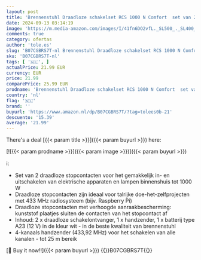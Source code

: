 ```yaml
---
layout: post
title: 'Brennenstuhl Draadloze schakelset RCS 1000 N Comfort  set van 2 draadloze stopcontacten  raspberry pi met handzender en verhoogde aanraakbescherming  wit'
date: 2024-09-13 03:14:19
image: 'https://m.media-amazon.com/images/I/41fn6DO2vfL._SL500_._SL400_.jpg'
comments: true
category: ofertas
author: 'tole.es'
slug: 'B07CGBRS7T-nl Brennenstuhl Draadloze schakelset RCS 1000 N Comfort set...'
sku: 'B07CGBRS7T-nl'
tags: [ '🇳🇱', ]
actualPrice: 21.99 EUR
currency: EUR
price: 21.99
comparePrice: 25.99 EUR
prodname: 'Brennenstuhl Draadloze schakelset RCS 1000 N Comfort  set van 2 draadloze stopcontacten  raspberry pi met handzender en verhoogde aanraakbescherming  wit'
country: 'nl'
flag: '🇳🇱'
brand: ''
buyurl: 'https://www.amazon.nl/dp/B07CGBRS7T/?tag=tolees0b-21'
descuento: '15.39'
average: '21.99'
---
```


There's a deal [{{< param title >}}]({{< param buyurl >}})  here:

[![{{< param prodname >}}]({{< param image >}})]({{< param buyurl >}})

ℹ️:

- Set van 2 draadloze stopcontacten voor het gemakkelijk in- en uitschakelen van elektrische apparaten en lampen binnenshuis tot 1000 W
- Draadloze stopcontacten zijn ideaal voor talrijke doe-het-zelfprojecten met 433 MHz radiosysteem (bijv. Raspberry Pi)
- Draadloze stopcontacten met verhoogde aanraakbescherming: kunststof plaatjes sluiten de contacten van het stopcontact af
- Inhoud: 2 x draadloze schakelontvanger, 1 x handzender, 1 x batterij type A23 (12 V) in de kleur wit - in de beste kwaliteit van brennenstuhl
- 4-kanaals handzender (433,92 MHz) voor het schakelen van alle kanalen - tot 25 m bereik

[🛒 Buy it now!!]({{< param buyurl >}})
{{<world>}}B07CGBRS7T{{</world>}}
